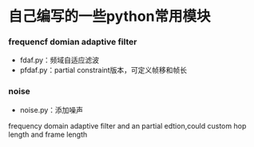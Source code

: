 # 自己编写的一些python常用模块
### frequencf domian adaptive filter

- fdaf.py：频域自适应滤波
- pfdaf.py：partial constraint版本，可定义帧移和帧长

### noise
- noise.py：添加噪声

frequency domain adaptive filter and an partial edtion,could custom hop length and frame length 
